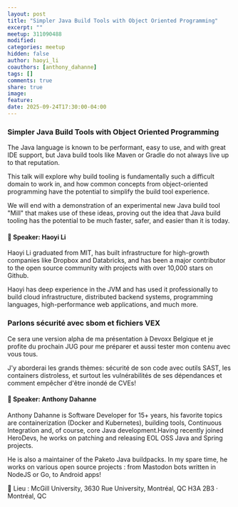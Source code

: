 ```yaml
---
layout: post
title: "Simpler Java Build Tools with Object Oriented Programming"
excerpt: ""
meetup: 311090488
modified:
categories: meetup
hidden: false
author: haoyi_li
coauthors: [anthony_dahanne]
tags: []
comments: true
share: true
image:
feature:
date: 2025-09-24T17:30:00-04:00
---
```



### Simpler Java Build Tools with Object Oriented Programming

The Java language is known to be performant, easy to use, and with great IDE support, but Java build tools like Maven or Gradle do not always live up to that reputation.

This talk will explore why build tooling is fundamentally such a difficult domain to work in, and how common concepts from object-oriented programming have the potential to simplify the build tool experience.

We will end with a demonstration of an experimental new Java build tool "Mill" that makes use of these ideas, proving out the idea that Java build tooling has the potential to be much faster, safer, and easier than it is today.

#### 🎤 Speaker: Haoyi Li

Haoyi Li graduated from MIT, has built infrastructure for high-growth companies like Dropbox and Databricks, and has been a major contributor to the open source community with projects with over 10,000 stars on Github.

Haoyi has deep experience in the JVM and has used it professionally to build cloud infrastructure, distributed backend systems, programming languages, high-performance web applications, and much more.

### Parlons sécurité avec sbom et fichiers VEX

Ce sera une version alpha de ma présentation à Devoxx Belgique et je profite du prochain JUG pour me préparer et aussi tester mon contenu avec vous tous.

J'y aborderai les grands thèmes: sécurité de son code avec outils SAST, les containers distroless, et surtout les vulnérabilités de ses dépendances et comment empêcher d'être inondé de CVEs!

#### 🎤 Speaker: Anthony Dahanne

Anthony Dahanne is Software Developer for 15+ years, his favorite topics are containerization (Docker and Kubernetes), building tools, Continuous Integration and, of course, core Java development.Having recently joined HeroDevs, he works on patching and releasing EOL OSS Java and Spring projects.

He is also a maintainer of the Paketo Java buildpacks.
In my spare time, he works on various open source projects : from Mastodon bots written in NodeJS or Go, to Android apps!

📍 Lieu : McGill University, 3630 Rue University, Montréal, QC H3A 2B3 · Montréal, QC
